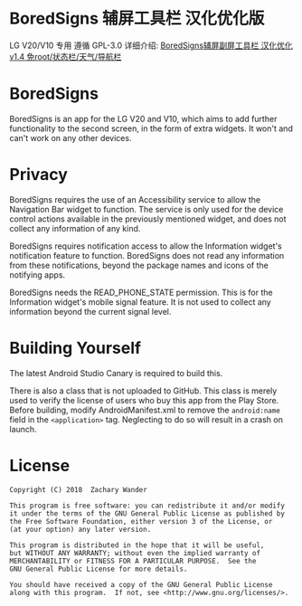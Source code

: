 # BoredSigns 辅屏工具栏 汉化优化版
LG V20/V10 专用
遵循 GPL-3.0
详细介绍: [BoredSigns辅屏副屏工具栏 汉化优化v1.4 免root/状态栏/天气/导航栏](http://bbs.gfan.com/android-9361541-1-1.html)

# BoredSigns
BoredSigns is an app for the LG V20 and V10, which aims to add further functionality to the second screen, in the form of extra widgets.
It won't and can't work on any other devices.

# Privacy
BoredSigns requires the use of an Accessibility service to allow the Navigation Bar widget to function. The service is only used for the device control actions available in the previously mentioned widget, and does not collect any information of any kind.

BoredSigns requires notification access to allow the Information widget's notification feature to function. BoredSigns does not read any information from these notifications, beyond the package names and icons of the notifying apps.

BoredSigns needs the READ_PHONE_STATE permission. This is for the Information widget's mobile signal feature. It is not used to collect any information beyond the current signal level.

# Building Yourself
The latest Android Studio Canary is required to build this.

There is also a class that is not uploaded to GitHub. This class is merely used to verify the license of users who buy this app from the Play Store. Before building, modify AndroidManifest.xml to remove the `android:name` field in the `<application>` tag. Neglecting to do so will result in a crash on launch.

# License

    Copyright (C) 2018  Zachary Wander

    This program is free software: you can redistribute it and/or modify
    it under the terms of the GNU General Public License as published by
    the Free Software Foundation, either version 3 of the License, or
    (at your option) any later version.

    This program is distributed in the hope that it will be useful,
    but WITHOUT ANY WARRANTY; without even the implied warranty of
    MERCHANTABILITY or FITNESS FOR A PARTICULAR PURPOSE.  See the
    GNU General Public License for more details.

    You should have received a copy of the GNU General Public License
    along with this program.  If not, see <http://www.gnu.org/licenses/>.


